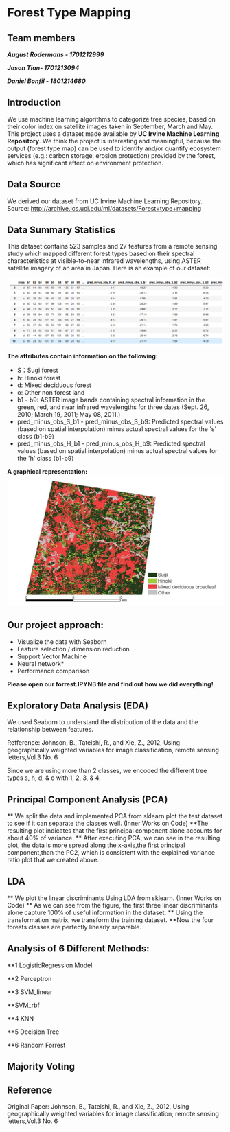 # Forest Type Mapping

## Team members

***August Rodermans - 1701212999***

***Jason Tian- 1701213094***

***Daniel Bonfil - 1801214680***

## Introduction
We use machine learning algorithms to categorize tree species, based on their color index on satellite images taken in September, March and May. This project uses a dataset made available by **UC Irvine Machine Learning Repository**. We think the project is interesting and meaningful, because the output (forest type map) can be used to identify and/or quantify ecosystem services (e.g.: carbon storage, erosion protection) provided by the forest, which has significant effect on environment protection.

## Data Source
We derived our dataset from UC Irvine Machine Learning Repository.
Source: http://archive.ics.uci.edu/ml/datasets/Forest+type+mapping

## Data Summary Statistics
This dataset contains 523 samples and 27 features from a remote sensing study which mapped different forest types based on their spectral characteristics at visible-to-near infrared wavelengths, using ASTER satellite imagery of an area in Japan.
Here is an example of our dataset:

![](./data1.png)

**The attributes contain information on the following:**

* S：Sugi forest
* h: Hinoki forest
* d: Mixed deciduous forest
* o: Other non forest land
* b1 - b9: ASTER image bands containing spectral information in the green, red, and near infrared wavelengths for three dates (Sept. 26, 2010; March 19, 2011; May 08, 2011.)
* pred_minus_obs_S_b1 - pred_minus_obs_S_b9: Predicted spectral values (based on spatial interpolation) minus actual spectral values for the 's' class (b1-b9)
* pred_minus_obs_H_b1 - pred_minus_obs_H_b9: Predicted spectral values (based on spatial interpolation) minus actual spectral values for the 'h' class (b1-b9)		

**A graphical representation:**
![](./woods.png)

## Our project approach:
* Visualize the data with Seaborn
* Feature selection / dimension reduction
* Support Vector Machine
* Neural network*
* Performance comparison

**Please open our forrest.IPYNB file and find out how we did everything!**

## Exploratory Data Analysis (EDA)
We used Seaborn to understand the distribution of the data and the relationship between features.

Refference:
Johnson, B., Tateishi, R., and Xie, Z., 2012, Using geographically weighted variables for image classification, remote sensing letters,Vol.3 No. 6

Since we are using more than 2 classes, we encoded the different tree types s, h, d, & o with 1, 2, 3, & 4.

## Principal Component Analysis (PCA)
** We split the data and implemented PCA from sklearn plot the test dataset to see if it can separate the classes well. (Inner Works on Code)
**The resulting plot indicates that the first principal component alone accounts for about 40% of variance.
** After executing PCA, we can see in the resulting plot, the data is more spread along the x-axis,the first principal component,than the PC2, which is consistent with the explained variance ratio plot that we created above.

## LDA
** We plot the linear discriminants Using LDA from sklearn. (Inner Works on Code)
** As we can see from the figure, the first three linear discriminants alone capture 100% of useful information in the dataset.
** Using the transformation matrix, we transform the training dataset. 
**Now the four forests classes are perfectly linearly separable.

## Analysis of 6 Different Methods:
**1 LogisticRegression Model

**2 Perceptron

**3 SVM_linear
  
**SVM_rbf

**4 KNN

**5 Decision Tree

**6 Random Forrest

## Majority Voting

## Reference
Original Paper: Johnson, B., Tateishi, R., and Xie, Z., 2012, Using geographically weighted variables for image classification, remote sensing letters,Vol.3 No. 6
